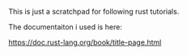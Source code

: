 This is just a scratchpad for following rust tutorials.

The documentaiton i used is here:

https://doc.rust-lang.org/book/title-page.html
